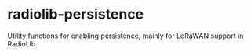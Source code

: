 # radiolib-persistence
Utility functions for enabling persistence, mainly for LoRaWAN support in RadioLib

